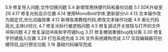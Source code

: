5.9 修复导入问题,文件切换问题
5.4 新增常用快捷代码和备份功能
5.1 SDK升级至29
4.17 修复光标显示位置
4.14 使用MonoBold字体,更新部分Ui
4.13 文本操作改为固定式,优化动画效果
4.12 新增各类教程代码,修改文本操作功能
4.9 美化代码高光,主体UI优化
4.7 修复光标行被遮档问题
4.5 修复调试开关按钮与打开的文件冲突问题
4.2 修复滚动冲突和字符键bug
3.31 修复撤销重做bug栈分离
3.30 修复字符键插入位置
3.29 打包系统完成
3.26 文件系统建构完成
3.17 实现编辑器可创建项目,运行预览功能
3.16 基础代码编写完成